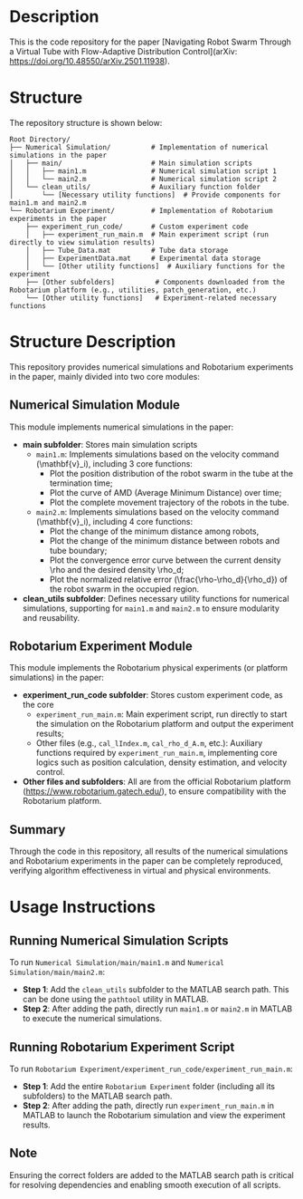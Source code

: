 # Description
This is the code repository for the paper [Navigating Robot Swarm Through a Virtual Tube with Flow-Adaptive Distribution Control](arXiv: https://doi.org/10.48550/arXiv.2501.11938).
# Structure
The repository structure is shown below:
```text
Root Directory/
├── Numerical Simulation/          # Implementation of numerical simulations in the paper
│   ├── main/                      # Main simulation scripts
│   │   ├── main1.m                # Numerical simulation script 1
│   │   └── main2.m                # Numerical simulation script 2
│   └── clean_utils/               # Auxiliary function folder
│       └── [Necessary utility functions]  # Provide components for main1.m and main2.m
└── Robotarium Experiment/         # Implementation of Robotarium experiments in the paper
    ├── experiment_run_code/       # Custom experiment code
    │   ├── experiment_run_main.m  # Main experiment script (run directly to view simulation results)
    │   ├── Tube_Data.mat          # Tube data storage
    │   ├── ExperimentData.mat     # Experimental data storage
    │   └── [Other utility functions]  # Auxiliary functions for the experiment
    ├── [Other subfolders]          # Components downloaded from the Robotarium platform (e.g., utilities, patch_generation, etc.)
    └── [Other utility functions]   # Experiment-related necessary functions
```
# Structure Description
This repository provides numerical simulations and Robotarium experiments in the paper, mainly divided into two core modules:
## Numerical Simulation Module
This module implements numerical simulations in the paper:
- **main subfolder**: Stores main simulation scripts
  - `main1.m`: Implements simulations based on the velocity command \(\mathbf{v}_i\), including 3 core functions:
    - Plot the position distribution of the robot swarm in the tube at the termination time;
    - Plot the curve of AMD (Average Minimum Distance) over time;
    - Plot the complete movement trajectory of the robots in the tube.
  - `main2.m`: Implements simulations based on the velocity command \(\mathbf{v}_i\), including 4 core functions:
    - Plot the change of the minimum distance among robots,
    - Plot the change of the minimum distance between robots and tube boundary;
    - Plot the convergence error curve between the current density \rho and the desired density \rho_d;
    - Plot the normalized relative error \(\frac{\rho-\rho_d}{\rho_d}\) of the robot swarm in the occupied region.
- **clean_utils subfolder**: Defines necessary utility functions for numerical simulations, supporting for `main1.m` and `main2.m` to ensure modularity and reusability.
## Robotarium Experiment Module
This module implements the Robotarium physical experiments (or platform simulations) in the paper:
- **experiment_run_code subfolder**: Stores custom experiment code, as the core
  - `experiment_run_main.m`: Main experiment script, run directly to start the simulation on the Robotarium platform and output the experiment results;
  - Other files (e.g., `cal_lIndex.m`, `cal_rho_d_A.m`, etc.): Auxiliary functions required by `experiment_run_main.m`, implementing core logics such as position calculation, density estimation, and velocity control.
- **Other files and subfolders**: All are from the official Robotarium platform (https://www.robotarium.gatech.edu/), to ensure compatibility with the Robotarium platform.
## Summary
Through the code in this repository, all results of the numerical simulations and Robotarium experiments in the paper can be completely reproduced, verifying algorithm effectiveness in virtual and physical environments.
# Usage Instructions
## Running Numerical Simulation Scripts
To run `Numerical Simulation/main/main1.m` and `Numerical Simulation/main/main2.m`:
- **Step 1**: Add the `clean_utils` subfolder to the MATLAB search path. This can be done using the `pathtool` utility in MATLAB.
- **Step 2**: After adding the path, directly run `main1.m` or `main2.m` in MATLAB to execute the numerical simulations.
## Running Robotarium Experiment Script
To run `Robotarium Experiment/experiment_run_code/experiment_run_main.m`:
- **Step 1**: Add the entire `Robotarium Experiment` folder (including all its subfolders) to the MATLAB search path.
- **Step 2**: After adding the path, directly run `experiment_run_main.m` in MATLAB to launch the Robotarium simulation and view the experiment results.
## Note
Ensuring the correct folders are added to the MATLAB search path is critical for resolving dependencies and enabling smooth execution of all scripts.

